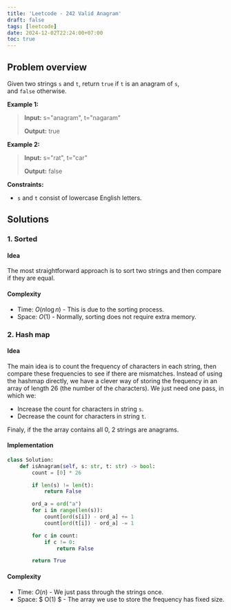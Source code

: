 ```yaml
---
title: 'Leetcode - 242 Valid Anagram'
draft: false
tags: [leetcode]
date: 2024-12-02T22:24:00+07:00
toc: true
---
```


## Problem overview
Given two strings `s` and `t`, return `true` if `t` is an anagram of `s`, and `false` otherwise.

**Example 1:**

> **Input:** s="anagram", t="nagaram"
>
> **Output:** true

**Example 2:**

> **Input:** s="rat", t="car"
>
> **Output:** false

**Constraints:**

- `s` and `t` consist of lowercase English letters.

## Solutions
### 1. Sorted
#### Idea
The most straightforward approach is to sort two strings and then compare if they are equal.
#### Complexity
- Time: $O(n\log{}n)$ - This is due to the sorting process.
- Space: $O(1)$ - Normally, sorting does not require extra memory.



### 2. Hash map
#### Idea
The main idea is to count the frequency of characters in each string, then compare these frequencies to see if there are mismatches.
Instead of using the hashmap directly, we have a clever way of storing the frequency in an array of length 26 (the number of the characters).
We just need one pass, in which we:
- Increase the count for characters in string `s`.
- Decrease the count for characters in string `t`.

Finaly, if the the array contains all 0, 2 strings are anagrams.

#### Implementation
```python
class Solution:
    def isAnagram(self, s: str, t: str) -> bool:
        count = [0] * 26

        if len(s) != len(t):
            return False

        ord_a = ord("a")
        for i in range(len(s)):
            count[ord(s[i]) - ord_a] += 1
            count[ord(t[i]) - ord_a] -= 1

        for c in count:
            if c != 0:
                return False

        return True
```

#### Complexity
- Time: $O(n)$ - We just pass through the strings once.
- Space: $ O(1) $ - The array we use to store the frequency has fixed size.
